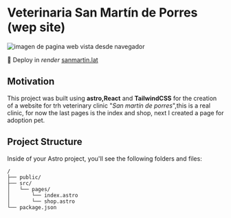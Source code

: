 # Veterinaria San Martín de Porres (**wep site**)

![imagen de pagina web vista desde navegador](https://i.imgur.com/oARowYP.png)

🚀 Deploy in _render_ [sanmartin.lat](https://sanmartin.lat)

## Motivation

This project was built using **astro,React** and **TailwindCSS** for the
creation of a website for trh veterinary clinic "_San martín de porres_",this is
a real clinic, for now the last pages is the index and shop, next I created a
page for adoption pet.

## Project Structure

Inside of your Astro project, you'll see the following folders and files:

```
/
├── public/
├── src/
│   └── pages/
│       └── index.astro
│       └── shop.astro
└── package.json
```
